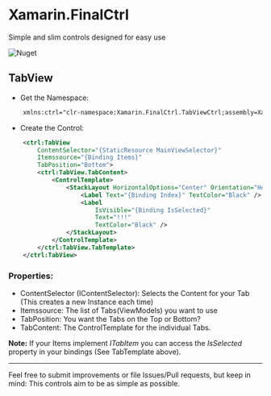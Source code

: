 # Xamarin.FinalCtrl

Simple and slim controls designed for easy use

![Nuget](https://img.shields.io/nuget/v/Xamarin.FinalCtrl?style=plastic)


## TabView

- Get the Namespace:
```xml
    xmlns:ctrl="clr-namespace:Xamarin.FinalCtrl.TabViewCtrl;assembly=Xamarin.FinalCtrl"
```

- Create the Control:

```xml
    <ctrl:TabView
        ContentSelector="{StaticResource MainViewSelector}"
        Itemssource="{Binding Items}"
        TabPosition="Bottom">
        <ctrl:TabView.TabContent>
            <ControlTemplate>
                <StackLayout HorizontalOptions="Center" Orientation="Horizontal">
                    <Label Text="{Binding Index}" TextColor="Black" />
                    <Label
                        IsVisible="{Binding IsSelected}"
                        Text="!!!"
                        TextColor="Black" />
                </StackLayout>
            </ControlTemplate>
        </ctrl:TabView.TabTemplate>
    </ctrl:TabView>
```

### Properties:
- ContentSelector (IContentSelector): Selects the Content for your Tab (This creates a new Instance each time)
- Itemssource: The list of Tabs(ViewModels) you want to use
- TabPosition: You want the Tabs on the Top or Bottom?
- TabContent: The ControlTemplate for the individual Tabs.

**Note:** If your Items implement *ITabItem*  you can access the *IsSelected* property in your bindings (See TabTemplate above).

------------
Feel free to submit improvements or file Issues/Pull requests, but keep in mind: 
This controls aim to be as simple as possible.



